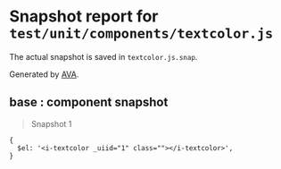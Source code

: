 # Snapshot report for `test/unit/components/textcolor.js`

The actual snapshot is saved in `textcolor.js.snap`.

Generated by [AVA](https://ava.li).

## base : component snapshot

> Snapshot 1

    {
      $el: '<i-textcolor _uiid="1" class=""></i-textcolor>',
    }
